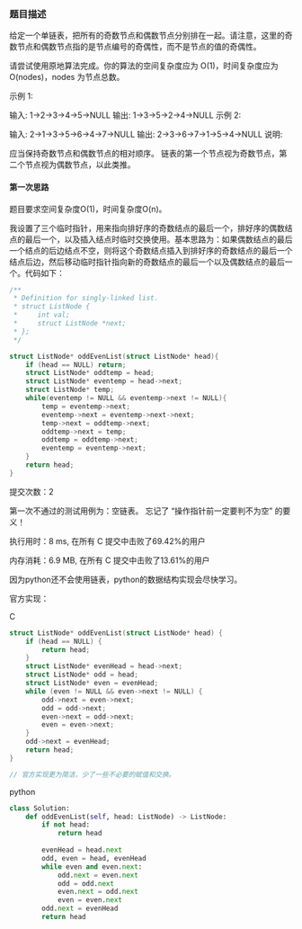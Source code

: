 ### 题目描述

给定一个单链表，把所有的奇数节点和偶数节点分别排在一起。请注意，这里的奇数节点和偶数节点指的是节点编号的奇偶性，而不是节点的值的奇偶性。

请尝试使用原地算法完成。你的算法的空间复杂度应为 O(1)，时间复杂度应为 O(nodes)，nodes 为节点总数。

示例 1:

输入: 1->2->3->4->5->NULL
输出: 1->3->5->2->4->NULL
示例 2:

输入: 2->1->3->5->6->4->7->NULL 
输出: 2->3->6->7->1->5->4->NULL
说明:

应当保持奇数节点和偶数节点的相对顺序。
链表的第一个节点视为奇数节点，第二个节点视为偶数节点，以此类推。



#### 第一次思路

题目要求空间复杂度O(1)，时间复杂度O(n)。

我设置了三个临时指针，用来指向排好序的奇数结点的最后一个，排好序的偶数结点的最后一个，以及插入结点时临时交换使用。基本思路为：如果偶数结点的最后一个结点的后边结点不空，则将这个奇数结点插入到排好序的奇数结点的最后一个结点后边，然后移动临时指针指向新的奇数结点的最后一个以及偶数结点的最后一个。代码如下：

```c
/**
 * Definition for singly-linked list.
 * struct ListNode {
 *     int val;
 *     struct ListNode *next;
 * };
 */

struct ListNode* oddEvenList(struct ListNode* head){
    if (head == NULL) return;
    struct ListNode* oddtemp = head;
    struct ListNode* eventemp = head->next;
    struct ListNode* temp;
    while(eventemp != NULL && eventemp->next != NULL){
        temp = eventemp->next;
        eventemp->next = eventemp->next->next;
        temp->next = oddtemp->next;
        oddtemp->next = temp;
        oddtemp = oddtemp->next;
        eventemp = eventemp->next;  
    }
    return head;
}
```

提交次数：2

第一次不通过的测试用例为：空链表。  忘记了 “操作指针前一定要判不为空” 的要义！

执行用时：8 ms, 在所有 C 提交中击败了69.42%的用户

内存消耗：6.9 MB, 在所有 C 提交中击败了13.61%的用户

因为python还不会使用链表，python的数据结构实现会尽快学习。



官方实现：

C

```c
struct ListNode* oddEvenList(struct ListNode* head) {
    if (head == NULL) {
        return head;
    }
    struct ListNode* evenHead = head->next;
    struct ListNode* odd = head;
    struct ListNode* even = evenHead;
    while (even != NULL && even->next != NULL) {
        odd->next = even->next;
        odd = odd->next;
        even->next = odd->next;
        even = even->next;
    }
    odd->next = evenHead;
    return head;
}

// 官方实现更为简洁，少了一些不必要的赋值和交换。
```

python

```python
class Solution:
    def oddEvenList(self, head: ListNode) -> ListNode:
        if not head:
            return head
        
        evenHead = head.next
        odd, even = head, evenHead
        while even and even.next:
            odd.next = even.next
            odd = odd.next
            even.next = odd.next
            even = even.next
        odd.next = evenHead
        return head
```

